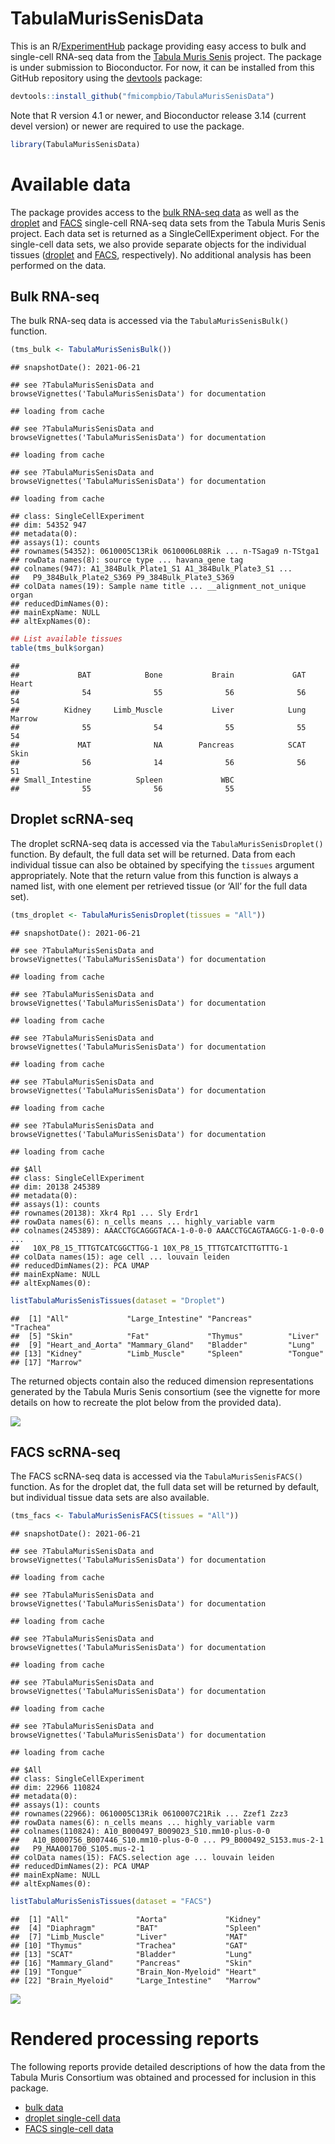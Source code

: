 <!-- badges: start -->
<!-- badges: end -->

TabulaMurisSenisData
====================

This is an
R/[ExperimentHub](https://bioconductor.org/packages/release/bioc/html/ExperimentHub.html)
package providing easy access to bulk and single-cell RNA-seq data from
the [Tabula Muris Senis](https://tabula-muris-senis.ds.czbiohub.org/)
project. The package is under submission to Bioconductor. For now, it
can be installed from this GitHub repository using the
[devtools](https://cran.r-project.org/package=devtools) package:

``` r
devtools::install_github("fmicompbio/TabulaMurisSenisData")
```

Note that R version 4.1 or newer, and Bioconductor release 3.14 (current
devel version) or newer are required to use the package.

``` r
library(TabulaMurisSenisData)
```

Available data
==============

The package provides access to the [bulk RNA-seq
data](https://www.ncbi.nlm.nih.gov/geo/query/acc.cgi?acc=GSE132040) as
well as the
[droplet](https://figshare.com/articles/dataset/Processed_files_to_use_with_scanpy_/8273102?file=23938934)
and
[FACS](https://figshare.com/articles/dataset/Processed_files_to_use_with_scanpy_/8273102?file=23937842)
single-cell RNA-seq data sets from the Tabula Muris Senis project. Each
data set is returned as a SingleCellExperiment object. For the
single-cell data sets, we also provide separate objects for the
individual tissues
([droplet](https://figshare.com/articles/dataset/Tabula_Muris_Senis_Data_Objects/12654728)
and
[FACS](https://figshare.com/articles/dataset/Tabula_Muris_Senis_Data_Objects/12654728),
respectively). No additional analysis has been performed on the data.

Bulk RNA-seq
------------

The bulk RNA-seq data is accessed via the `TabulaMurisSenisBulk()`
function.

``` r
(tms_bulk <- TabulaMurisSenisBulk())
```

    ## snapshotDate(): 2021-06-21

    ## see ?TabulaMurisSenisData and browseVignettes('TabulaMurisSenisData') for documentation

    ## loading from cache

    ## see ?TabulaMurisSenisData and browseVignettes('TabulaMurisSenisData') for documentation

    ## loading from cache

    ## see ?TabulaMurisSenisData and browseVignettes('TabulaMurisSenisData') for documentation

    ## loading from cache

    ## class: SingleCellExperiment 
    ## dim: 54352 947 
    ## metadata(0):
    ## assays(1): counts
    ## rownames(54352): 0610005C13Rik 0610006L08Rik ... n-TSaga9 n-TStga1
    ## rowData names(8): source type ... havana_gene tag
    ## colnames(947): A1_384Bulk_Plate1_S1 A1_384Bulk_Plate3_S1 ...
    ##   P9_384Bulk_Plate2_S369 P9_384Bulk_Plate3_S369
    ## colData names(19): Sample name title ... __alignment_not_unique organ
    ## reducedDimNames(0):
    ## mainExpName: NULL
    ## altExpNames(0):

``` r
## List available tissues
table(tms_bulk$organ)
```

    ## 
    ##             BAT            Bone           Brain             GAT           Heart 
    ##              54              55              56              56              54 
    ##          Kidney     Limb_Muscle           Liver            Lung          Marrow 
    ##              55              54              55              55              54 
    ##             MAT              NA        Pancreas            SCAT            Skin 
    ##              56              14              56              56              51 
    ## Small_Intestine          Spleen             WBC 
    ##              55              56              55

Droplet scRNA-seq
-----------------

The droplet scRNA-seq data is accessed via the
`TabulaMurisSenisDroplet()` function. By default, the full data set will
be returned. Data from each individual tissue can also be obtained by
specifying the `tissues` argument appropriately. Note that the return
value from this function is always a named list, with one element per
retrieved tissue (or ‘All’ for the full data set).

``` r
(tms_droplet <- TabulaMurisSenisDroplet(tissues = "All"))
```

    ## snapshotDate(): 2021-06-21

    ## see ?TabulaMurisSenisData and browseVignettes('TabulaMurisSenisData') for documentation

    ## loading from cache

    ## see ?TabulaMurisSenisData and browseVignettes('TabulaMurisSenisData') for documentation

    ## loading from cache

    ## see ?TabulaMurisSenisData and browseVignettes('TabulaMurisSenisData') for documentation

    ## loading from cache

    ## see ?TabulaMurisSenisData and browseVignettes('TabulaMurisSenisData') for documentation

    ## loading from cache

    ## see ?TabulaMurisSenisData and browseVignettes('TabulaMurisSenisData') for documentation

    ## loading from cache

    ## $All
    ## class: SingleCellExperiment 
    ## dim: 20138 245389 
    ## metadata(0):
    ## assays(1): counts
    ## rownames(20138): Xkr4 Rp1 ... Sly Erdr1
    ## rowData names(6): n_cells means ... highly_variable varm
    ## colnames(245389): AAACCTGCAGGGTACA-1-0-0-0 AAACCTGCAGTAAGCG-1-0-0-0 ...
    ##   10X_P8_15_TTTGTCATCGGCTTGG-1 10X_P8_15_TTTGTCATCTTGTTTG-1
    ## colData names(15): age cell ... louvain leiden
    ## reducedDimNames(2): PCA UMAP
    ## mainExpName: NULL
    ## altExpNames(0):

``` r
listTabulaMurisSenisTissues(dataset = "Droplet")
```

    ##  [1] "All"             "Large_Intestine" "Pancreas"        "Trachea"        
    ##  [5] "Skin"            "Fat"             "Thymus"          "Liver"          
    ##  [9] "Heart_and_Aorta" "Mammary_Gland"   "Bladder"         "Lung"           
    ## [13] "Kidney"          "Limb_Muscle"     "Spleen"          "Tongue"         
    ## [17] "Marrow"

The returned objects contain also the reduced dimension representations
generated by the Tabula Muris Senis consortium (see the vignette for
more details on how to recreate the plot below from the provided data).

![](inst/images/droplet-umap.png)

FACS scRNA-seq
--------------

The FACS scRNA-seq data is accessed via the `TabulaMurisSenisFACS()`
function. As for the droplet dat, the full data set will be returned by
default, but individual tissue data sets are also available.

``` r
(tms_facs <- TabulaMurisSenisFACS(tissues = "All"))
```

    ## snapshotDate(): 2021-06-21

    ## see ?TabulaMurisSenisData and browseVignettes('TabulaMurisSenisData') for documentation

    ## loading from cache

    ## see ?TabulaMurisSenisData and browseVignettes('TabulaMurisSenisData') for documentation

    ## loading from cache

    ## see ?TabulaMurisSenisData and browseVignettes('TabulaMurisSenisData') for documentation

    ## loading from cache

    ## see ?TabulaMurisSenisData and browseVignettes('TabulaMurisSenisData') for documentation

    ## loading from cache

    ## see ?TabulaMurisSenisData and browseVignettes('TabulaMurisSenisData') for documentation

    ## loading from cache

    ## $All
    ## class: SingleCellExperiment 
    ## dim: 22966 110824 
    ## metadata(0):
    ## assays(1): counts
    ## rownames(22966): 0610005C13Rik 0610007C21Rik ... Zzef1 Zzz3
    ## rowData names(6): n_cells means ... highly_variable varm
    ## colnames(110824): A10_B000497_B009023_S10.mm10-plus-0-0
    ##   A10_B000756_B007446_S10.mm10-plus-0-0 ... P9_B000492_S153.mus-2-1
    ##   P9_MAA001700_S105.mus-2-1
    ## colData names(15): FACS.selection age ... louvain leiden
    ## reducedDimNames(2): PCA UMAP
    ## mainExpName: NULL
    ## altExpNames(0):

``` r
listTabulaMurisSenisTissues(dataset = "FACS")
```

    ##  [1] "All"               "Aorta"             "Kidney"           
    ##  [4] "Diaphragm"         "BAT"               "Spleen"           
    ##  [7] "Limb_Muscle"       "Liver"             "MAT"              
    ## [10] "Thymus"            "Trachea"           "GAT"              
    ## [13] "SCAT"              "Bladder"           "Lung"             
    ## [16] "Mammary_Gland"     "Pancreas"          "Skin"             
    ## [19] "Tongue"            "Brain_Non-Myeloid" "Heart"            
    ## [22] "Brain_Myeloid"     "Large_Intestine"   "Marrow"

![](inst/images/facs-umap.png)

Rendered processing reports
===========================

The following reports provide detailed descriptions of how the data from
the Tabula Muris Consortium was obtained and processed for inclusion in
this package.

-   [bulk
    data](https://www.dropbox.com/s/4c8jplihh1nyj4u/make-data-tabula-muris-senis-bulk.html?dl=0)
-   [droplet single-cell
    data](https://www.dropbox.com/s/xckngw1u4aqi3xa/make-data-tabula-muris-senis-droplet.html?dl=0)
-   [FACS single-cell
    data](https://www.dropbox.com/s/gs47snnkstinm2j/make-data-tabula-muris-senis-facs.html?dl=0)
